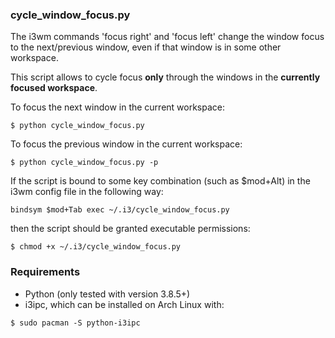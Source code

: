 ### cycle_window_focus.py ###

The i3wm commands 'focus right' and 'focus left' change the window focus to the next/previous window, even if that window is in some other workspace.

This script allows to cycle focus **only** through the windows in the **currently focused workspace**.

To focus the next window in the current workspace:

```
$ python cycle_window_focus.py
```

To focus the previous window in the current workspace:

```
$ python cycle_window_focus.py -p
```

If the script is bound to some key combination (such as $mod+Alt) in the i3wm config file in the following way:

```
bindsym $mod+Tab exec ~/.i3/cycle_window_focus.py
```

then the script should be granted executable permissions:

```
$ chmod +x ~/.i3/cycle_window_focus.py 
```

### Requirements ###

- Python (only tested with version 3.8.5+)
- i3ipc, which can be installed on Arch Linux with:

```
$ sudo pacman -S python-i3ipc
```


